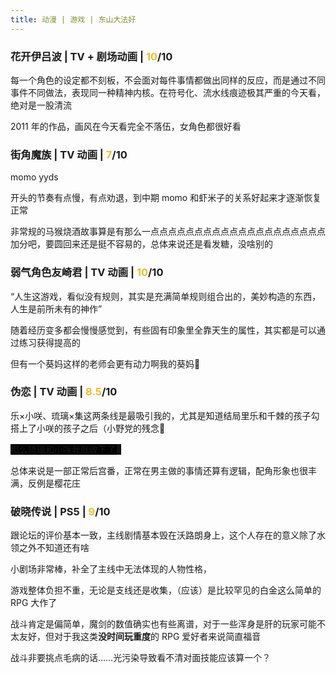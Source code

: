 ```yaml
---
title: 动漫 | 游戏 | 东山大法好
---
```


### 花开伊吕波 | TV + 剧场动画 | <span style="color:#F7BA2A;">10</span>/10

每一个角色的设定都不刻板，不会面对每件事情都做出同样的反应，而是通过不同事件不同做法，表现同一种精神内核。在符号化、流水线痕迹极其严重的今天看，绝对是一股清流

2011 年的作品，画风在今天看完全不落伍，女角色都很好看

### 街角魔族 | TV 动画 | <span style="color:#F7BA2A;">7</span>/10

momo yyds

开头的节奏有点慢，有点劝退，到中期 momo 和虾米子的关系好起来才逐渐恢复正常

非常规的马猴烧酒故事算是有那么一点点点点点点点点点点点点点点点点点点点点加分吧，要圆回来还是挺不容易的，总体来说还是看发糖，没啥别的

### 弱气角色友崎君 | TV 动画 | <span style="color:#F7BA2A;">10</span>/10

“人生这游戏，看似没有规则，其实是充满简单规则组合出的，美妙构造的东西，人生是前所未有的神作”

随着经历变多都会慢慢感觉到，有些固有印象里全靠天生的属性，其实都是可以通过练习获得提高的

但有一个葵妈这样的老师会更有动力啊我的葵妈🤬

### 伪恋 | TV 动画 | <span style="color:#F7BA2A;">8.5</span>/10

乐×小咲、琉璃×集这两条线是最吸引我的，尤其是知道结局里乐和千棘的孩子勾搭上了小咲的孩子之后（小野党的残念🤬

<span style="background:#000;">那么琉璃和小咲我就收下了🤞</span>

总体来说是一部正常后宫番，正常在男主做的事情还算有逻辑，配角形象也很丰满，反例是樱花庄

### 破晓传说 | PS5 | <span style="color:#F7BA2A;">9</span>/10

跟论坛的评价基本一致，主线剧情基本毁在沃路朗身上，这个人存在的意义除了水领之外不知道还有啥

小剧场非常棒，补全了主线中无法体现的人物性格，

游戏整体负担不重，无论是支线还是收集，（应该）是比较罕见的白金这么简单的 RPG 大作了

战斗肯定是偏简单，魔剑的数值确实也有些离谱，对于一些浑身是肝的玩家可能不太友好，但对于我这类<b>没时间玩重度</b>的 RPG 爱好者来说简直福音

战斗非要挑点毛病的话……光污染导致看不清对面技能应该算一个？
